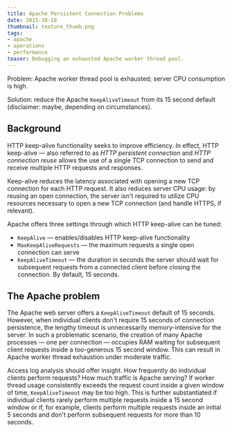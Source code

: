 ```yaml
---
title: Apache Persistent Connection Problems
date: 2015-10-18
thumbnail: texture_thumb.png
tags:
- apache
- operations
- performance
teaser: Debugging an exhausted Apache worker thread pool.
---
```


Problem: Apache worker thread pool is exhausted; server CPU consumption is high.

Solution: reduce the Apache `KeepAliveTimeout` from its 15 second default (disclaimer: maybe, depending on circumstances).

## Background

HTTP keep-alive functionality seeks to improve efficiency. In effect, HTTP keep-alive &mdash; also referred to as _HTTP persistent connection_ and _HTTP connection reuse_ allows the use of a single TCP connection to send and receive multiple HTTP requests and responses.

Keep-alive reduces the latency associated with opening a new TCP connection for each HTTP request. It also reduces server CPU usage: by reusing an open connection, the server isn't required to utilize CPU resources necessary to open a new TCP connection (and handle HTTPS, if relevant).

Apache offers three settings through which HTTP keep-alive can be tuned:

* `KeepAlive` &mdash; enables/disables HTTP keep-alive functionality
* `MaxKeepAliveRequests` &mdash; the maximum requests a single open connection can serve
* `KeepAliveTimeout` &mdash; the duration in seconds the server should wait for subsequent requests from a connected client before closing the connection. By default, 15 seconds.

## The Apache problem

The Apache web server offers a `KeepAliveTimeout` default of 15 seconds. However, when individual clients don't require 15 seconds of connection persistence, the lengthy timeout is unnecessarily memory-intensive for the server. In such a problematic scenario, the creation of many Apache processes &mdash; one per connection &mdash; occupies RAM waiting for subsequent client requests inside a too-generous 15 second window. This can result in Apache worker thread exhaustion under moderate traffic.

Access log analysis should offer insight. How frequently do individual clients perform requests? How much traffic is Apache serving? If worker thread usage consistently exceeds the request count inside a given window of time, `KeepAliveTimeout` may be too high. This is further substantiated if individual clients rarely perform multiple requests inside a 15 second window or if, for example, clients perform multiple requests inside an initial 5 seconds and don't perform subsequent requests for more than 10 seconds.
